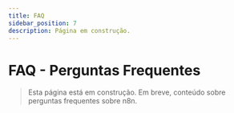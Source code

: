 ```yaml
---
title: FAQ
sidebar_position: 7
description: Página em construção.
---
```


# FAQ - Perguntas Frequentes

> Esta página está em construção. Em breve, conteúdo sobre perguntas frequentes sobre n8n. 